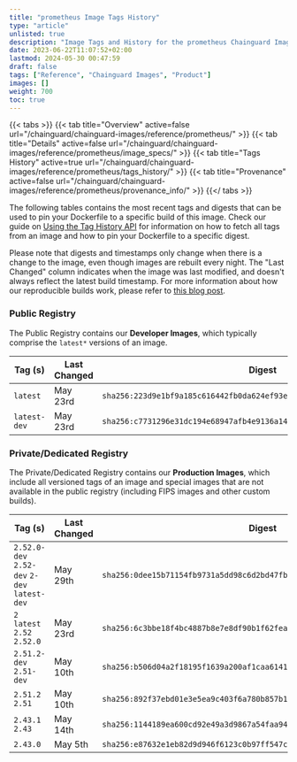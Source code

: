 ```yaml
---
title: "prometheus Image Tags History"
type: "article"
unlisted: true
description: "Image Tags and History for the prometheus Chainguard Image"
date: 2023-06-22T11:07:52+02:00
lastmod: 2024-05-30 00:47:59
draft: false
tags: ["Reference", "Chainguard Images", "Product"]
images: []
weight: 700
toc: true
---
```


{{< tabs >}}
{{< tab title="Overview" active=false url="/chainguard/chainguard-images/reference/prometheus/" >}}
{{< tab title="Details" active=false url="/chainguard/chainguard-images/reference/prometheus/image_specs/" >}}
{{< tab title="Tags History" active=true url="/chainguard/chainguard-images/reference/prometheus/tags_history/" >}}
{{< tab title="Provenance" active=false url="/chainguard/chainguard-images/reference/prometheus/provenance_info/" >}}
{{</ tabs >}}

The following tables contains the most recent tags and digests that can be used to pin your Dockerfile to a specific build of this image. Check our guide on [Using the Tag History API](/chainguard/chainguard-images/using-the-tag-history-api/) for information on how to fetch all tags from an image and how to pin your Dockerfile to a specific digest.

Please note that digests and timestamps only change when there is a change to the image, even though images are rebuilt every night. The "Last Changed" column indicates when the image was last modified, and doesn't always reflect the latest build timestamp. For more information about how our reproducible builds work, please refer to [this blog post](https://www.chainguard.dev/unchained/reproducing-chainguards-reproducible-image-builds).

### Public Registry
The Public Registry contains our **Developer Images**, which typically comprise the `latest*` versions of an image.

| Tag (s)       | Last Changed | Digest                                                                    |
|---------------|--------------|---------------------------------------------------------------------------|
|  `latest`     | May 23rd     | `sha256:223d9e1bf9a185c616442fb0da624ef93e8b13b5bdb6d8b8840f974125794c42` |
|  `latest-dev` | May 23rd     | `sha256:c7731296e31dc194e68947afb4e9136a14b14f398fc5a188d8bd4d93b87b080a` |


### Private/Dedicated Registry
The Private/Dedicated Registry contains our **Production Images**, which include all versioned tags of an image and special images that are not available in the public registry (including FIPS images and other custom builds).

| Tag (s)                                       | Last Changed | Digest                                                                    |
|-----------------------------------------------|--------------|---------------------------------------------------------------------------|
|  `2.52.0-dev` `2.52-dev` `2-dev` `latest-dev` | May 29th     | `sha256:0dee15b71154fb9731a5dd98c6d2bd47fb772c7cc4a700b4ebc0a8c9f522b749` |
|  `2` `latest` `2.52` `2.52.0`                 | May 23rd     | `sha256:6c3bbe18f4bc4887b8e7e8df90b1f62fea3639f81a0939951d8de4c36f822939` |
|  `2.51.2-dev` `2.51-dev`                      | May 10th     | `sha256:b506d04a2f18195f1639a200af1caa6141a196c9301285f75e66becab6f81914` |
|  `2.51.2` `2.51`                              | May 10th     | `sha256:892f37ebd01e3e5ea9c403f6a780b857b16dc806cf9dd84c8907b34dd6aeea46` |
|  `2.43.1` `2.43`                              | May 14th     | `sha256:1144189ea600cd92e49a3d9867a54faa946113edb65c7e8ac92e5a09dece8356` |
|  `2.43.0`                                     | May 5th      | `sha256:e87632e1eb82d9d946f6123c0b97ff547c72697152075073e71033067be30e98` |

